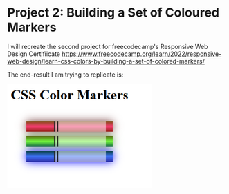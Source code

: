 # Project 2: Building a Set of Coloured Markers

I will recreate the second project for freecodecamp's Responsive Web Design Certifiicate https://www.freecodecamp.org/learn/2022/responsive-web-design/learn-css-colors-by-building-a-set-of-colored-markers/

The end-result I am trying to replicate is:

![title](Images/Screenshot.PNG)
